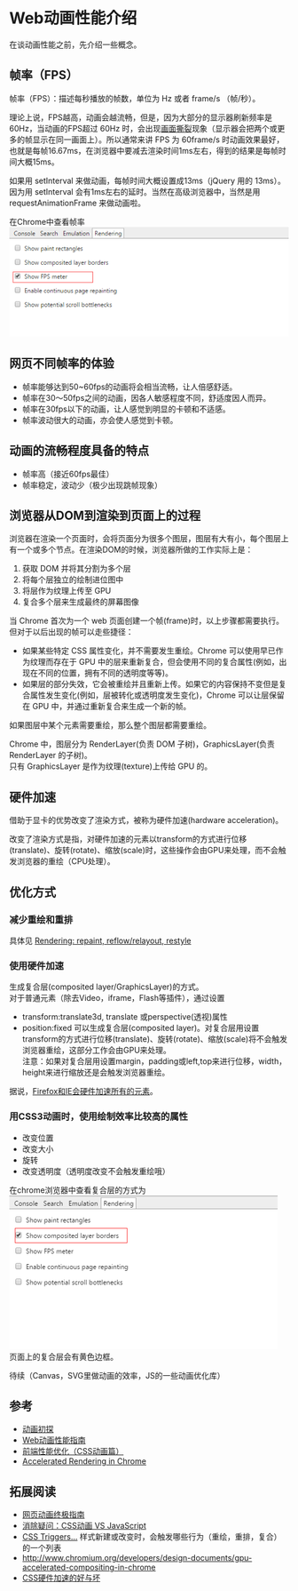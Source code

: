 # Web动画性能介绍
在谈动画性能之前，先介绍一些概念。

## 帧率（FPS）
帧率（FPS）：描述每秒播放的帧数，单位为 Hz 或者 frame/s （帧/秒）。

理论上说，FPS越高，动画会越流畅，但是，因为大部分的显示器刷新频率是 60Hz，当动画的FPS超过 60Hz 时，会出现[画面撕裂](http://zh.wikipedia.org/wiki/%E7%95%AB%E9%9D%A2%E6%92%95%E8%A3%82)现象（显示器会把两个或更多的帧显示在同一画面上）。所以通常来讲 FPS 为 60frame/s 时动画效果最好，也就是每帧16.67ms，在浏览器中要减去渲染时间1ms左右，得到的结果是每帧时间大概15ms。

如果用 setInterval 来做动画，每帧时间大概设置成13ms（jQuery 用的 13ms）。因为用 setInterval 会有1ms左右的延时。当然在高级浏览器中，当然是用 requestAnimationFrame 来做动画啦。

在Chrome中查看帧率    
![在Chrome中查看帧率](../../../asset/anim-perfomance/show-fps.png)

## 网页不同帧率的体验
* 帧率能够达到50~60fps的动画将会相当流畅，让人倍感舒适。
* 帧率在30～50fps之间的动画，因各人敏感程度不同，舒适度因人而异。
* 帧率在30fps以下的动画，让人感觉到明显的卡顿和不适感。
* 帧率波动很大的动画，亦会使人感觉到卡顿。

## 动画的流畅程度具备的特点
* 帧率高（接近60fps最佳）
* 帧率稳定，波动少（极少出现跳帧现象）

## 浏览器从DOM到渲染到页面上的过程
浏览器在渲染一个页面时，会将页面分为很多个图层，图层有大有小，每个图层上有一个或多个节点。在渲染DOM的时候，浏览器所做的工作实际上是：
1. 获取 DOM 并将其分割为多个层
1. 将每个层独立的绘制进位图中
1. 将层作为纹理上传至 GPU
1. 复合多个层来生成最终的屏幕图像

当 Chrome 首次为一个 web 页面创建一个帧(frame)时，以上步骤都需要执行。但对于以后出现的帧可以走些捷径：

* 如果某些特定 CSS 属性变化，并不需要发生重绘。Chrome 可以使用早已作为纹理而存在于 GPU 中的层来重新复合，但会使用不同的复合属性(例如，出现在不同的位置，拥有不同的透明度等等)。
* 如果层的部分失效，它会被重绘并且重新上传。如果它的内容保持不变但是复合属性发生变化(例如，层被转化或透明度发生变化)，Chrome 可以让层保留在 GPU 中，并通过重新复合来生成一个新的帧。

如果图层中某个元素需要重绘，那么整个图层都需要重绘。    

Chrome 中，图层分为 RenderLayer(负责 DOM 子树)，GraphicsLayer(负责 RenderLayer 的子树)。    
只有 GraphicsLayer 是作为纹理(texture)上传给 GPU 的。


## 硬件加速
借助于显卡的优势改变了渲染方式，被称为硬件加速(hardware acceleration)。

改变了渲染方式是指，对硬件加速的元素以transform的方式进行位移(translate)、旋转(rotate)、缩放(scale)时，这些操作会由GPU来处理，而不会触发浏览器的重绘（CPU处理）。

## 优化方式
### 减少重绘和重排
具体见 [Rendering: repaint, reflow/relayout, restyle](http://www.phpied.com/rendering-repaint-reflowrelayout-restyle/)

### 使用硬件加速
生成复合层(composited layer/GraphicsLayer)的方式。    
对于普通元素（除去Video，iframe，Flash等插件），通过设置
* transform:translate3d, translate 或perspective(透视)属性
* position:fixed
可以生成复合层(composited layer)。对复合层用设置transform的方式进行位移(translate)、旋转(rotate)、缩放(scale)将不会触发浏览器重绘，这部分工作会由GPU来处理。    
注意：如果对复合层用设置margin，padding或left,top来进行位移，width，height来进行缩放还是会触发浏览器重绘。

据说，[Firefox和IE会硬件加速所有的元素](http://stackoverflow.com/questions/9068132/why-arent-browsers-smart-enough-to-hardware-accelerate-without-tricks)。

### 用CSS3动画时，使用绘制效率比较高的属性
* 改变位置
* 改变大小
* 旋转
* 改变透明度（透明度改变不会触发重绘哦）

在chrome浏览器中查看复合层的方式为    
![查看复合层的方式为](../../../asset/anim-perfomance/show-composited-layer.png)    
页面上的复合层会有黄色边框。


待续（Canvas，SVG里做动画的效率，JS的一些动画优化库）

## 参考
* [动画初探](https://github.com/imsobear/blog/issues/39)
* [Web动画性能指南](http://alexorz.github.io/animation-performance-guide/)
* [前端性能优化（CSS动画篇）](http://segmentfault.com/a/1190000000490328)
* [Accelerated Rendering in Chrome](http://www.html5rocks.com/zh/tutorials/speed/layers/)

## 拓展阅读
* [网页动画终极指南](http://colachan.com/post/3444)
* [消除疑问：CSS动画 VS JavaScript](https://github.com/classicemi/blog/issues/3)
* [CSS Triggers...](http://csstriggers.com/) 样式新建或改变时，会触发哪些行为（重绘，重排，复合）的一个列表
* http://www.chromium.org/developers/design-documents/gpu-accelerated-compositing-in-chrome
* [CSS硬件加速的好与坏](http://efe.baidu.com/blog/hardware-accelerated-css-the-nice-vs-the-naughty/)
